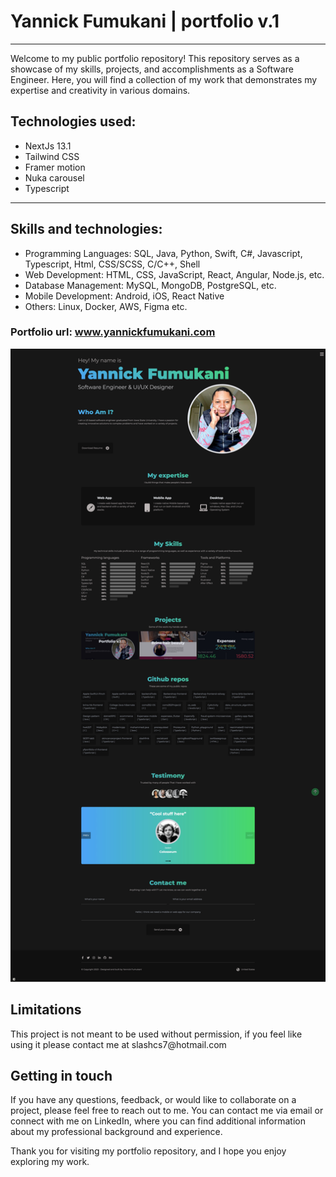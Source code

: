 <h1>Yannick Fumukani | portfolio v.1</h1>
<hr>
<p>
Welcome to my public portfolio repository! This repository serves as a showcase of my skills, projects, and accomplishments as a Software Engineer. Here, you will find a collection of my work that demonstrates my expertise and creativity in various domains. 
</p>
<h2>Technologies used: </h2>
<ul>
<li>NextJs 13.1</li>
<li>Tailwind CSS</li>
<li>Framer motion</li>
<li>Nuka carousel</li>
<li>Typescript</li>
</ul>

<hr>

<h2>Skills and technologies:</h2>
<ul>
<li>Programming Languages: SQL, Java, Python, Swift, C#, Javascript, Typescript, Html, CSS/SCSS, C/C++, Shell
</li>
<li>Web Development: HTML, CSS, JavaScript, React, Angular, Node.js, etc.</li>
<li>Database Management: MySQL, MongoDB, PostgreSQL, etc.</li>
<li>Mobile Development: Android, iOS, React Native</li>
<li>Others: Linux, Docker, AWS, Figma etc.</li>
</ul>

<h3>Portfolio url: <a href="https://www.yannickfumukani.com">www.yannickfumukani.com</a></h3>
<img src="./public/photos/YFP2.jpeg">

<h2>Limitations</h2>
<p>
This project is not meant to be used without permission, if you feel like using it please contact me at slashcs7@hotmail.com
</p>

<h2>Getting in touch</h2>
<p>
If you have any questions, feedback, or would like to collaborate on a project, please feel free to reach out to me. You can contact me via email or connect with me on LinkedIn, where you can find additional information about my professional background and experience.

Thank you for visiting my portfolio repository, and I hope you enjoy exploring my work.
</p>
